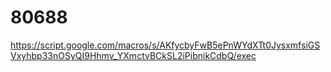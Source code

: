 # 80688
https://script.google.com/macros/s/AKfycbyFwB5ePnWYdXTt0JysxmfsiGSVxyhbp33nOSyQI9Hhmv_YXmctvBCkSL2iPibnikCdbQ/exec
